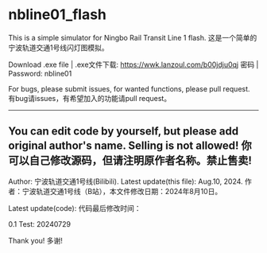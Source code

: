 # nbline01_flash
This is a simple simulator for Ningbo Rail Transit Line 1 flash.
这是一个简单的宁波轨道交通1号线闪灯图模拟。

Download .exe file | .exe文件下载: 
https://wwk.lanzoul.com/b00jdju0qj
密码 | Password: nbline01

For bugs, please submit issues, for wanted functions, please pull request.
有bug请issues，有希望加入的功能请pull request。

-----------------------------------------------
You can edit code by yourself, but please add original author's name. Selling is not allowed!
你可以自己修改源码，但请注明原作者名称。禁止售卖!
---

Author: 宁波轨道交通1号线(Bilibili). Latest update(this file): Aug.10, 2024.
作者：宁波轨道交通1号线（B站），本文件修改日期：2024年8月10日。

Latest update(code):
代码最后修改时间：

  0.1 Test: 20240729

Thank you!
多谢!
